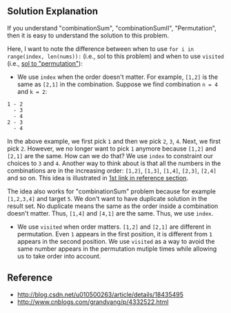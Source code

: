 ## Solution Explanation

If you understand "combinationSum", "combinationSumII", "Permutation", then it is easy 
to understand the solution to this problem.

Here, I want to note the difference between when to use 
`for i in range(index, len(nums)):` (i.e., sol to this problem) and 
when to use `visited` (i.e., [sol to "permutation"](https://github.com/xxks-kkk/shuati/blob/master/leetcode/46-Permutations/permutations.py)):

- We use `index` when the order doesn't matter. For example, `[1,2]` is the same
as `[2,1]` in the combination. Suppose we find combination `n = 4` and `k = 2`:

```
1 - 2
  - 3
  - 4
2 - 3
  - 4  
```

In the above example, we first pick `1` and then we pick `2`, `3`, `4`. Next, we first
pick `2`. However, we no longer want to pick `1` anymore because `[1,2]` and `[2,1]` are
the same. How can we do that? We use `index` to constraint our choices to `3` and `4`.
Another way to think about is that all the numbers in the combinations are in the increasing
order: `[1,2]`, `[1,3]`, `[1,4]`, `[2,3]`, `[2,4]` and so on. This idea is illustrated
in [1st link in reference section](http://blog.csdn.net/u010500263/article/details/18435495).

The idea also works for "combinationSum" problem because for example `[1,2,3,4]` and
target `5`. We don't want to have duplicate solution in the result set. No duplicate
means the same as the order inside a combination doesn't matter. Thus, `[1,4]` and `[4,1]`
are the same. Thus, we use `index`.

- We use `visited` when order matters. `[1,2]` and `[2,1]` are different in permutation.
Even `1` appears in the first position, it is different from `1` appears in the second 
position. We use `visited` as a way to avoid the same number appears in the permutation
mutiple times while allowing us to take order into account.


## Reference

- http://blog.csdn.net/u010500263/article/details/18435495
- http://www.cnblogs.com/grandyang/p/4332522.html